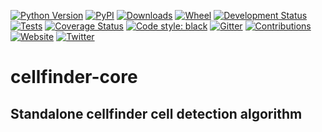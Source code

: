 [![Python Version](https://img.shields.io/pypi/pyversions/cellfinder-core.svg)](https://pypi.org/project/cellfinder-core)
[![PyPI](https://img.shields.io/pypi/v/cellfinder-core.svg)](https://pypi.org/project/cellfinder-core)
[![Downloads](https://pepy.tech/badge/cellfinder-core)](https://pepy.tech/project/cellfinder-core)
[![Wheel](https://img.shields.io/pypi/wheel/cellfinder-core.svg)](https://pypi.org/project/cellfinder-core)
[![Development Status](https://img.shields.io/pypi/status/cellfinder-core.svg)](https://github.com/brainglobe/cellfinder-core)
[![Tests](https://img.shields.io/github/workflow/status/brainglobe/cellfinder-core/tests)](
    https://github.com/brainglobe/cellfinder-core/actions)
[![Coverage Status](https://coveralls.io/repos/github/brainglobe/cellfinder-core/badge.svg?branch=main)](https://coveralls.io/github/brainglobe/cellfinder-core?branch=main)
[![Code style: black](https://img.shields.io/badge/code%20style-black-000000.svg)](https://github.com/python/black)
[![Gitter](https://badges.gitter.im/brainglobe.svg)](https://gitter.im/BrainGlobe/cellfinder/?utm_source=badge&utm_medium=badge&utm_campaign=pr-badge)
[![Contributions](https://img.shields.io/badge/Contributions-Welcome-brightgreen.svg)](https://docs.brainglobe.info/cellfinder/contributing)
[![Website](https://img.shields.io/website?up_message=online&url=https%3A%2F%2Fcellfinder.info)](https://cellfinder.info)
[![Twitter](https://img.shields.io/twitter/follow/findingcells?style=social)](https://twitter.com/findingcells)
# cellfinder-core
Standalone cellfinder cell detection algorithm 
---
